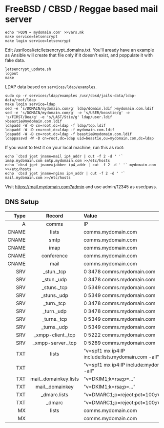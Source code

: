 # FreeBSD / CBSD / Reggae based mail server


```
echo 'FQDN = mydomain.com' >>vars.mk
make service=letsencrypt
make login service=letsencrypt
```

Edit /usr/local/etc/letsencrypt_domains.txt. You'll aready have an example as
Ansible will create that file only if it doesn't exist, and poppulate it with
fake data.

```
letsencrypt_update.sh
logout
make
```

LDAP data based on `services/ldap/examples`.

```
sudo cp -r services/ldap/examples /usr/cbsd/jails-data/ldap-data/root/ldap
make login service=ldap
sed -e 's/DOMAIN/mydomain.com/g' ldap/domain.ldif >mydomain.com.ldif
sed -e 's/DOMAIN/mydomain.com/g' -e 's/USER/beastie/g' -e 's/FIRST/Bea/g' -e 's/LAST/Stie/g' ldap/user.ldif >beastie@mydomain.com.ldif
ldapadd -W -D cn=root,dc=ldap -f ldap/top.ldif
ldapadd -W -D cn=root,dc=ldap -f mydomain.com.ldif
ldapadd -W -D cn=root,dc=ldap -f beastie@mydomain.com.ldif
ldappasswd -W -D cn=root,dc=ldap uid=beastie,ou=mydomain.com,dc=ldap
```

If you want to test it on your local machine, run this as root:

```
echo `cbsd jget jname=mail ip4_addr | cut -f 2 -d ' '` imap.mydomain.com smtp.mydomain.com >>/etc/hosts
echo `cbsd jget jname=jabber ip4_addr | cut -f 2 -d ' '` mydomain.com >>/etc/hosts
echo `cbsd jget jname=nginx ip4_addr | cut -f 2 -d ' '` mail.mydomain.com >>/etc/hosts
```

Visit https://mail.mydomain.com?admin and use admin/12345 as user/pass.

## DNS Setup
| Type  | Record                 | Value                                             |
|------:|:----------------------:|:---------------------------------------------------|
| A     | comms                  | IP                                                 |
| CNAME | lists                  | comms.mydomain.com                                 |
| CNAME | smtp                   | comms.mydomain.com                                 |
| CNAME | imap                   | comms.mydomain.com                                 |
| CNAME | conference             | comms.mydomain.com                                 |
| CNAME | mail                   | comms.mydomain.com                                 |
| SRV   | \_stun.\_tcp           | 0 3478 comms.mydomain.com                          |
| SRV   | \_stun.\_udp           | 0 3478 comms.mydomain.com                          |
| SRV   | \_stuns.\_tcp          | 0 5349 comms.mydomain.com                          |
| SRV   | \_stuns.\_udp          | 0 5349 comms.mydomain.com                          |
| SRV   | \_turn.\_tcp           | 0 3478 comms.mydomain.com                          |
| SRV   | \_turn.\_udp           | 0 3478 comms.mydomain.com                          |
| SRV   | \_turns.\_tcp          | 0 5349 comms.mydomain.com                          |
| SRV   | \_turns.\_udp          | 0 5349 comms.mydomain.com                          |
| SRV   | \_xmpp-client.\_tcp    | 0 5222 comms.mydomain.com                          |
| SRV   | \_xmpp-server.\_tcp    | 0 5269 comms.mydomain.com                          |
| TXT   | lists                  | "v=spf1 mx ip4:IP include:lists.mydomain.com -all" |
| TXT   |                        | "v=spf1 mx ip4:IP include:mydomain.com -all"       |
| TXT   | mail.\_domainkey.lists | "v=DKIM1;k=rsa;p=..."                              |
| TXT   | mail.\_domainkey       | "v=DKIM1;k=rsa;p=..."                              |
| TXT   | \_dmarc.lists          | "v=DMARC1;p=reject;pct=100;rua=MAIL"               |
| TXT   | \_dmarc                | "v=DMARC1;p=reject;pct=100;rua=MAIL"               |
| MX    | lists                  | comms.mydomain.com                                 |
| MX    |                        | comms.mydomain.com                                 |
